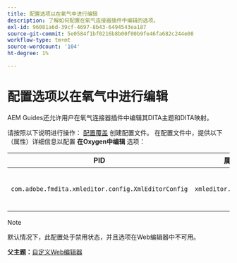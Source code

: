 ```yaml
---
title: 配置选项以在氧气中进行编辑
description: 了解如何配置在氧气连接器插件中编辑的选项。
exl-id: 96081a6d-39cf-4697-8b43-6494543ea187
source-git-commit: 5e0584f1bf0216b8b00f00b9fe46fa682c244e08
workflow-type: tm+mt
source-wordcount: '104'
ht-degree: 1%

---
```


# 配置选项以在氧气中进行编辑

AEM Guides还允许用户在氧气连接器插件中编辑其DITA主题和DITA映射。

请按照以下说明进行操作： [配置覆盖](download-install-additional-config-override.md#) 创建配置文件。 在配置文件中，提供以下（属性）详细信息以配置 **在Oxygen中编辑** 选项：



| PID | 属性键 | 属性值 |
|---|------------|--------------|
| `com.adobe.fmdita.xmleditor.config.XmlEditorConfig` | `xmleditor.editinoxygen` | 布尔值\(true/false\)。 **默认值**： false |

>[!NOTE]
>
> 默认情况下，此配置处于禁用状态，并且选项在Web编辑器中不可用。

**父主题：**[&#x200B;自定义Web编辑器](conf-web-editor.md)
